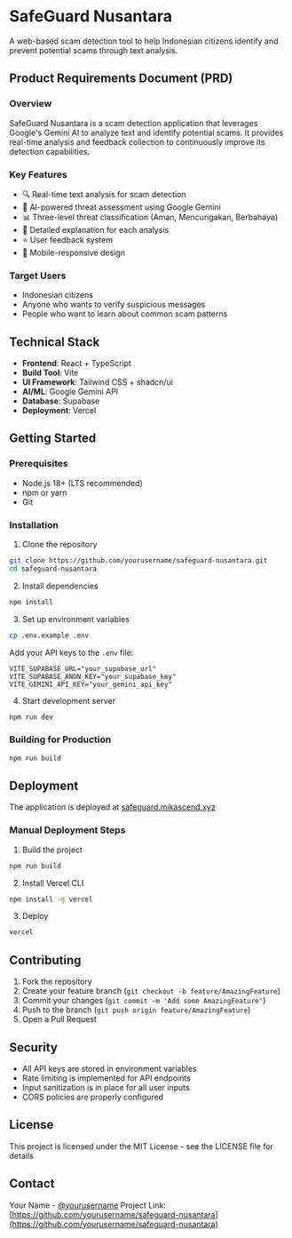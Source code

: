 
# SafeGuard Nusantara

A web-based scam detection tool to help Indonesian citizens identify and prevent potential scams through text analysis.

## Product Requirements Document (PRD)

### Overview

SafeGuard Nusantara is a scam detection application that leverages Google's Gemini AI to analyze text and identify potential scams. It provides real-time analysis and feedback collection to continuously improve its detection capabilities.

### Key Features

- 🔍 Real-time text analysis for scam detection
- 🤖 AI-powered threat assessment using Google Gemini
- 📊 Three-level threat classification (Aman, Mencurigakan, Berbahaya)
- 💬 Detailed explanation for each analysis
- ⭐ User feedback system
- 📱 Mobile-responsive design

### Target Users

- Indonesian citizens
- Anyone who wants to verify suspicious messages
- People who want to learn about common scam patterns

## Technical Stack

- **Frontend**: React + TypeScript
- **Build Tool**: Vite
- **UI Framework**: Tailwind CSS + shadcn/ui
- **AI/ML**: Google Gemini API
- **Database**: Supabase
- **Deployment**: Vercel

## Getting Started

### Prerequisites

- Node.js 18+ (LTS recommended)
- npm or yarn
- Git

### Installation

1. Clone the repository

```bash
git clone https://github.com/yourusername/safeguard-nusantara.git
cd safeguard-nusantara
```

2. Install dependencies

```bash
npm install
```

3. Set up environment variables

```bash
cp .env.example .env
```

Add your API keys to the `.env` file:

```plaintext
VITE_SUPABASE_URL="your_supabase_url"
VITE_SUPABASE_ANON_KEY="your_supabase_key"
VITE_GEMINI_API_KEY="your_gemini_api_key"
```

4. Start development server

```bash
npm run dev
```

### Building for Production

```bash
npm run build
```

## Deployment

The application is deployed at [safeguard.mikascend.xyz](https://safeguard.mikascend.xyz)

### Manual Deployment Steps

1. Build the project

```bash
npm run build
```

2. Install Vercel CLI

```bash
npm install -g vercel
```

3. Deploy

```bash
vercel
```

## Contributing

1. Fork the repository
2. Create your feature branch (`git checkout -b feature/AmazingFeature`)
3. Commit your changes (`git commit -m 'Add some AmazingFeature'`)
4. Push to the branch (`git push origin feature/AmazingFeature`)
5. Open a Pull Request

## Security

- All API keys are stored in environment variables
- Rate limiting is implemented for API endpoints
- Input sanitization is in place for all user inputs
- CORS policies are properly configured

## License

This project is licensed under the MIT License - see the LICENSE file for details

## Contact

Your Name - [@yourusername](https://twitter.com/yourusername)
Project Link: [https://github.com/yourusername/safeguard-nusantara](https://github.com/yourusername/safeguard-nusantara)
